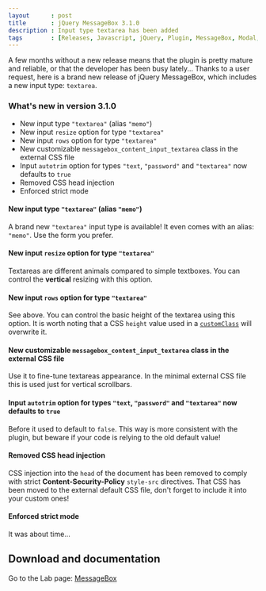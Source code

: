 ```yaml
---
layout      : post
title       : jQuery MessageBox 3.1.0
description : Input type textarea has been added
tags        : [Releases, Javascript, jQuery, Plugin, MessageBox, Modal, Dialog, Alert, Confirm, Prompt]
---
```



A few months without a new release means that the plugin is pretty mature and reliable, or that the developer has been busy lately...
Thanks to a user request, here is a brand new release of jQuery MessageBox, which includes a new input type: `textarea`.


### What's new in version 3.1.0
- New input type `"textarea"` (alias `"memo"`)
- New input `resize` option for type `"textarea"`
- New input `rows` option for type `"textarea"`
- New customizable `messagebox_content_input_textarea` class in the external CSS file
- Input `autotrim` option for types `"text`, `"password"` and `"textarea"` now defaults to `true`
- Removed CSS head injection
- Enforced strict mode


#### New input type `"textarea"` (alias `"memo"`)
A brand new `"textarea"` input type is available! It even comes with an alias: `"memo"`. Use the form you prefer.

#### New input `resize` option for type `"textarea"`
Textareas are different animals compared to simple textboxes. You can control the **vertical** resizing with this option.

#### New input `rows` option for type `"textarea"`
See above. You can control the basic height of the textarea using this option. It is worth noting that a CSS `height` value used in a [`customClass`](/labs/jquery-message-box/#custom-buttons-configuration) will overwrite it.

#### New customizable `messagebox_content_input_textarea` class in the external CSS file
Use it to fine-tune textareas appearance. In the minimal external CSS file this is used just for vertical scrollbars.

#### Input `autotrim` option for types `"text`, `"password"` and `"textarea"` now defaults to `true`
Before it used to default to `false`. This way is more consistent with the plugin, but beware if your code is relying to the old default value!

#### Removed CSS head injection
CSS injection into the `head` of the document has been removed to comply with strict **Content-Security-Policy** `style-src` directives.
That CSS has been moved to the external default CSS file, don't forget to include it into your custom ones!

#### Enforced strict mode
It was about time...



## Download and documentation

Go to the Lab page: [MessageBox](/labs/jquery-message-box/)
